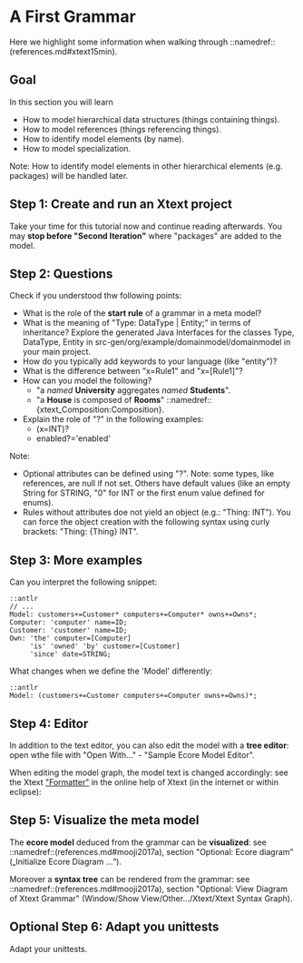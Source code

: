 # A First Grammar

Here we highlight some information when walking through
::namedref::(references.md#xtext15min).

## Goal

In this section you will learn

 * How to model hierarchical data structures (things containing things).
 * How to model references (things referencing things).
 * How to identify model elements (by name). 
 * How to model specialization.

Note: How to identify model elements in other hierarchical elements
(e.g. packages) will be handled later.

## Step 1: Create and run an Xtext project

Take your time for this tutorial now and continue reading afterwards.
You may __stop before "Second Iteration"__ where "packages"
are added to the model.

## Step 2: Questions

Check if you understood thw following points:

 * What is the role of the __start rule__ of a grammar in a meta model?
 * What is the meaning of "Type: DataType | Entity;" in terms of inheritance? 
    Explore the generated Java Interfaces for the classes Type, DataType, 
    Entity in  src-gen/org/example/domainmodel/domainmodel in your main 
    project.
 * How do you typically add keywords to your language (like "entity")?
 * What is the difference between "x=Rule1" and "x=[Rule1]"?
 * How can you model the following?
    * "a _named_ __University__ aggregates _named_ __Students__".
    * "a __House__ is composed of __Rooms__" 
        ::namedref::{xtext_Composition:Composition}.
 * Explain the role of "?" in the following examples: 
    * (x=INT)?
    * enabled?='enabled'
    
    
Note:

 * Optional attributes can be defined using "?". Note: some types, like 
   references, are null if not set. Others have default values (like an empty
   String for STRING, "0" for INT or the first enum value defined for enums).
 * Rules without attributes doe not yield an object 
   (e.g.: "Thing: INT"). You can force the object creation with the
   following syntax using curly brackets: "Thing: {Thing} INT".

## Step 3: More examples

Can you interpret the following snippet:


    ::antlr
    // ...
    Model: customers+=Customer* computers+=Computer* owns+=Owns*;
    Computer: 'computer' name=ID;
    Customer: 'customer' name=ID;
    Own: 'the' computer=[Computer] 
         'is' 'owned' 'by' customer=[Customer] 
         'since' date=STRING;

What changes when we define the 'Model' differently:


    ::antlr
    Model: (customers+=Customer computers+=Computer owns+=Owns)*;

## Step 4: Editor

In addition to the text editor,
you can also edit the model with a __tree editor__:
open wthe file with "Open With..." - "Sample Ecore Model Editor".

When editing the model graph, the model text is changed accordingly: 
see the Xtext ["Formatter"](https://blogs.itemis.com/en/tabular-formatting-with-the-new-formatter-api) 
in the online help of Xtext (in the internet or within eclipse): 



## Step 5: Visualize the meta model

The __ecore model__  deduced from the grammar can be __visualized__:
see ::namedref::(references.md#mooji2017a),
section "Optional: Ecore diagram" („Initialize Ecore Diagram ...“).

Moreover a __syntax tree__ can be rendered from the grammar:
see ::namedref::(references.md#mooji2017a),
section "Optional: View Diagram of Xtext Grammar"
(Window/Show View/Other.../Xtext/Xtext Syntax Graph).

## Optional Step 6: Adapt you unittests

Adapt your unittests.

